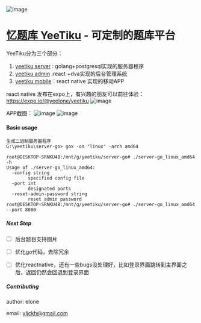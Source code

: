 
![image](https://wx4.sinaimg.cn/mw1024/6547935dgy1flmlznndy4j202y03cq2s.jpg)

# [忆题库 YeeTiku](http://yeetiku.com/) - 可定制的题库平台


YeeTiku分为三个部分：

1. [yeetiku server](https://github.com/yeelone/yeetiku-server-go) : golang+postgresql实现的服务器程序
2. [yeetiku admin](https://github.com/yeelone/yeetiku-admin) :react +dva实现的后台管理系统
3. [yeetiku mobile](https://github.com/yeelone/yeetiku-mobile-rn)：react native 实现的移动APP

react native 发布在expo上，有兴趣的朋友可以前往体验：
https://expo.io/@yeelone/yeetiku
![image](https://wx3.sinaimg.cn/mw1024/6547935dgy1flmm1qu1nnj20e1062t8o.jpg)


APP截图：
![image](https://wx4.sinaimg.cn/mw690/6547935dgy1flmmcbufv8j20fq0drwfg.jpg)
![image](https://wx1.sinaimg.cn/mw1024/6547935dgy1flmmcbu30ij20fi0dk0tu.jpg)

#### Basic usage

```
生成二进制服务器程序
G:\yeetiku\server-go> gox -os "linux" -arch amd64

root@DESKTOP-SRNKU4B:/mnt/g/yeetiku/server-go# ./server-go_linux_amd64 -h
Usage of ./server-go_linux_amd64:
  -config string
        specified config file
  -port int
        designated ports
  -reset-admin-password string
        reset admin password
root@DESKTOP-SRNKU4B:/mnt/g/yeetiku/server-go# ./server-go_linux_amd64 --port 8080
```

##### Next Step
- [ ] 后台题目支持图片
- [ ] 优化go代码，去除冗余
- [ ] 优化reactnative，还有一些bugs没处理好，比如登录界面跳转到主界面之后，返回仍然会回退到登录界面


##### Contributing

author: elone

email: yljckh@gmail.com
